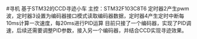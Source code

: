 #寻机
基于STM32的CCD寻迹小车
主控：STM32F103C8T6
定时器2产生pwm波，定时器3设置为编码器接口模式读取编码器数据，定时器4产生定时中断每10ms计算一次速度，每20ms进行PID运算
目前只接了一个编码器，实现了PID调速，后续还需要调整PID参数，接入另一个编码器，并结合CCD实现寻迹效果。
